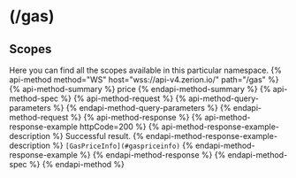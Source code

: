# (/gas)
## Scopes 
Here you can find all the scopes available in this particular namespace. 
{% api-method method="WS" host="wss://api-v4.zerion.io/" path="/gas" %}
{% api-method-summary %} price {% endapi-method-summary %}
{% api-method-spec %}
{% api-method-request %}
{% api-method-query-parameters %}
{% endapi-method-query-parameters %}
{% endapi-method-request %}
{% api-method-response %}
{% api-method-response-example httpCode=200 %}
{% api-method-response-example-description %}
Successful result.
{% endapi-method-response-example-description %}
```[GasPriceInfo](#gaspriceinfo)```
{% endapi-method-response-example %}
{% endapi-method-response %}
{% endapi-method-spec %}
{% endapi-method %}

